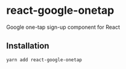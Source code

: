 react-google-onetap
====================

Google one-tap sign-up component for React

## Installation

```
yarn add react-google-onetap
```
